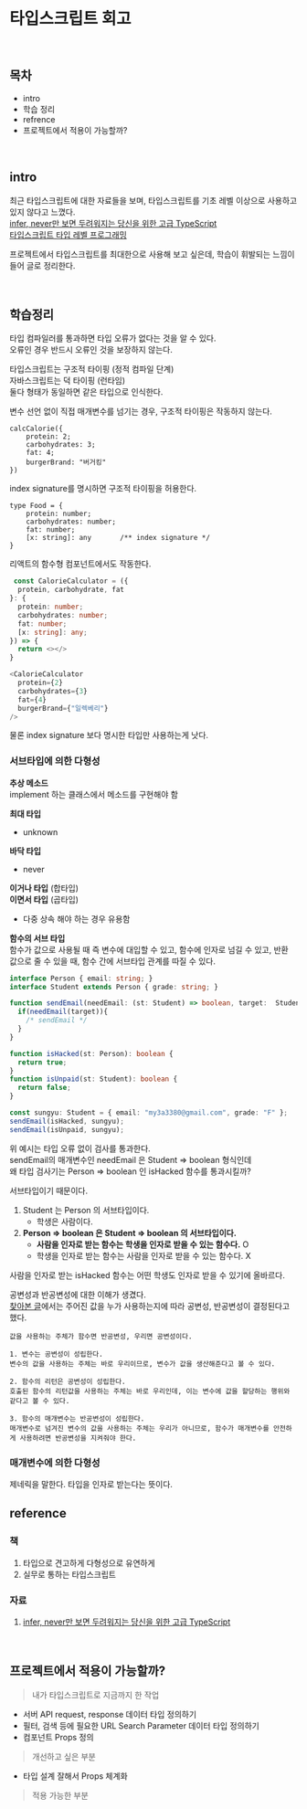 # 타입스크립트 회고

<br>

## 목차

- intro
- 학습 정리
- refrence
- 프로젝트에서 적용이 가능할까?

<br>

## intro 

최근 타입스크립트에 대한 자료들을 보며, 타입스크립트를 기초 레벨 이상으로 사용하고 있지 않다고 느꼈다.  
[infer, never만 보면 두려워지는 당신을 위한 고급 TypeScript](https://www.youtube.com/watch?v=xesy1i67OWI)  
[타입스크립트 타입 레벨 프로그래밍](https://velog.io/@gomjellie/You-dont-know-type)  

프로젝트에서 타입스크립트를 최대한으로 사용해 보고 싶은데, 학습이 휘발되는 느낌이 들어 글로 정리한다.


<br>





## 학습정리

타입 컴파일러를 통과하면 타입 오류가 없다는 것을 알 수 있다.  
오류인 경우 반드시 오류인 것을 보장하지 않는다.  

타입스크립트는 구조적 타이핑 (정적 컴파일 단계)  
자바스크립트는 덕 타이핑 (런타임)  
둘다 형태가 동일하면 같은 타입으로 인식한다.

변수 선언 없이 직접 매개변수를 넘기는 경우, 구조적 타이핑은 작동하지 않는다.

````
calcCalorie({
    protein: 2;
    carbohydrates: 3;
    fat: 4;
    burgerBrand: "버거킹"
})
````

index signature를 명시하면 구조적 타이핑을 허용한다.
```
type Food = {
    protein: number;
    carbohydrates: number;
    fat: number;
    [x: string]: any       /** index signature */
}
````

리액트의 함수형 컴포넌트에서도 작동한다.

````typescript jsx
 const CalorieCalculator = ({
  protein, carbohydrate, fat
}: {
  protein: number;
  carbohydrates: number;
  fat: number;
  [x: string]: any;
}) => { 
  return <></>
}

<CalorieCalculator
  protein={2}
  carbohydrates={3}
  fat={4}
  burgerBrand={"일렉베리"}
/>
````
물론 index signature 보다 명시한 타입만 사용하는게 낫다. 


### 서브타입에 의한 다형성

__추상 메소드__  
implement 하는 클래스에서 메소드를 구현해야 함

__최대 타입__
* unknown

__바닥 타입__
* never

__이거나 타입__ (합타입)   
__이면서 타입__ (곱타입)
* 다중 상속 해야 하는 경우 유용함

__함수의 서브 타입__   
함수가 값으로 사용될 때 즉 변수에 대입할 수 있고, 함수에 인자로 넘길 수 있고, 반환 값으로 줄 수 있을 때,
함수 간에 서브타입 관계를 따질 수 있다.

```typescript
interface Person { email: string; }
interface Student extends Person { grade: string; }

function sendEmail(needEmail: (st: Student) => boolean, target:  Student): void {
  if(needEmail(target)){
    /* sendEmail */
  }
}

function isHacked(st: Person): boolean {
  return true;
}
function isUnpaid(st: Student): boolean {
  return false;
}

const sungyu: Student = { email: "my3a3380@gmail.com", grade: "F" };
sendEmail(isHacked, sungyu);
sendEmail(isUnpaid, sungyu);
```

위 예시는 타입 오류 없이 검사를 통과한다.  
sendEmail의 매개변수인 needEmail 은 Student => boolean 형식인데  
왜 타입 검사기는 Person => boolean 인 isHacked 함수를 통과시킬까?

서브타입이기 때문이다.

1. Student 는 Person 의 서브타입이다.
   * 학생은 사람이다.
2. __Person => boolean 은 Student => boolean 의 서브타입이다.__
   * __사람을 인자로 받는 함수는 학생을 인자로 받을 수 있는 함수다.__ O  
   * 학생을 인자로 받는 함수는 사람을 인자로 받을 수 있는 함수다. X 

사람을 인자로 받는 isHacked 함수는 어떤 학생도 인자로 받을 수 있기에 올바르다. 

공변성과 반공변성에 대한 이해가 생겼다.   
[찾아본 글](https://velog.io/@undefcat/TS-%EA%B3%B5%EB%B3%80%EC%84%B1-%EB%B0%98%EA%B3%B5%EB%B3%80%EC%84%B1-%EC%BD%94%ED%8B%80%EB%A6%B0-%EB%B0%A9%EC%8B%9D%EC%9C%BC%EB%A1%9C-%EC%9D%B4%ED%95%B4%ED%95%98%EA%B8%B0)에서는 주어진 값을 누가 사용하는지에 따라 공변성, 반공변성이 결정된다고 했다.
```
값을 사용하는 주체가 함수면 반공변성, 우리면 공변성이다.

1. 변수는 공변성이 성립한다.
변수의 값을 사용하는 주체는 바로 우리이므로, 변수가 값을 생산해준다고 볼 수 있다.

2. 함수의 리턴은 공변성이 성립한다.
호출된 함수의 리턴값을 사용하는 주체는 바로 우리인데, 이는 변수에 값을 할당하는 행위와 같다고 볼 수 있다.

3. 함수의 매개변수는 반공변성이 성립한다.
매개변수로 넘겨진 변수의 값을 사용하는 주체는 우리가 아니므로, 함수가 매개변수를 안전하게 사용하려면 반공변성을 지켜줘야 한다.
```

### 매개변수에 의한 다형성 

제네릭을 말한다. 타입을 인자로 받는다는 뜻이다.
 




## reference

### 책
1. 타입으로 견고하게 다형성으로 유연하게
2. 실무로 통하는 타입스크립트


### 자료
1. [infer, never만 보면 두려워지는 당신을 위한 고급 TypeScript](https://www.youtube.com/watch?v=xesy1i67OWI)  

<br>


## 프로젝트에서 적용이 가능할까?

> 내가 타입스크립트로 지금까지 한 작업
* 서버 API request, response 데이터 타입 정의하기
* 필터, 검색 등에 필요한 URL Search Parameter 데이터 타입 정의하기
* 컴포넌트 Props 정의

> 개선하고 싶은 부분
* 타입 설계 잘해서 Props 체계화


> 적용 가능한 부분

<br>





